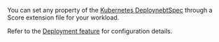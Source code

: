 You can set any property of the [Kubernetes DeploynebtSpec](https://kubernetes.io/docs/reference/kubernetes-api/workload-resources/deployment-v1/#Deployment) through a Score extension file for your workload.

Refer to the [Deployment feature](https://developer.humanitec.com/integration-and-extensions/workload-profiles/features/#humanitecdeployment) for configuration details.